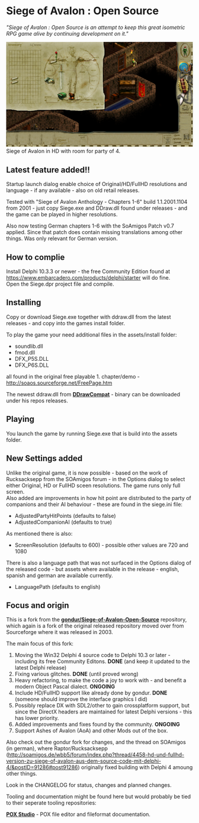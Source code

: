 # Siege of Avalon : Open Source #

_"Siege of Avalon : Open Source is an attempt to keep this great isometric RPG game alive by continuing development on it."_

![Siege of Avalon in HD with room for party of 4.](SoAOS_HD.png)Siege of Avalon in HD with room for party of 4.

## Latest feature added!! ##
Startup launch dialog enable choice of Original/HD/FullHD resolutions and language - if any available - also on old retail releases.

Tested with "Siege of Avalon Anthology - Chapters 1-6" build 1.1.2001.1104 from 2001 - just copy Siege.exe and DDraw.dll found under releases - and the game can be played in higher resolutions.

Also now testing German chapters 1-6 with the SoAmigos Patch v0.7 applied. Since that patch does contain missing translations among other things. Was only relevant for German version.

## How to complie ##
Install Delphi 10.3.3 or newer - the free Community Edition found at https://www.embarcadero.com/products/delphi/starter will do fine.  
Open the Siege.dpr project file and compile.

## Installing ##

Copy or download Siege.exe together with ddraw.dll from the latest releases - and copy into the games install folder.

To play the game your need additional files in the assets/install folder:
- soundlib.dll
- fmod.dll
- DFX_P5S.DLL
- DFX_P6S.DLL

all found in the original free playable 1. chapter/demo - http://soaos.sourceforge.net/FreePage.htm

The newest ddraw.dll from [**DDrawCompat**](https://github.com/narzoul/DDrawCompat) - binary can be downloaded under his repos releases.

## Playing ##

You launch the game by running Siege.exe that is build into the assets folder.

## New Settings added ##

Unlike the original game, it is now possible - based on the work of Rucksacksepp from the SOAmigos forum - in the Options dialog to select either Original, HD or FullHD sceen resolutions. The game runs only full screen.  
Also added are improvements in how hit point are distributed to the party of companions and their AI behaviour - these are found in the siege.ini file:

- AdjustedPartyHitPoints (defaults to false)
- AdjustedCompanionAI (defaults to true)

As mentioned there is also:

- ScreenResolution (defaults to 600) - possible other values are 720 and 1080

There is also a language path that was not surfaced in the Options dialog of the released code - but assets where available in the release - english, spanish and german are available currently.

- LanguagePath (defaults to english) 


## Focus and origin ##

This is a fork from the [**gondur/Siege-of-Avalon-Open-Source**](https://github.com/gondur/Siege-of-Avalon-Open-Source) repository, which again is a fork of the original released repository moved over from Sourceforge where it was released in 2003.

The main focus of this fork: 

1. Moving the Win32 Delphi 4 source code to Delphi 10.3 or later - including its free Community Editons. **DONE** (and keep it updated to the latest Delphi release)
2. Fixing various glitches. **DONE** (until proved wrong)
3. Heavy refactoring, to make the code a joy to work with - and benefit a modern Object Pascal dialect. **ONGOING**
4. Include HD/FullHD support like already done by gondur. **DONE** (someone should improve the interface graphics I did)
5. Possibly replace DX with SDL2/other to gain crossplatform support, but since the DirectX headers are maintained for latest Delphi versions - this has lower priority.
6. Added improvements and fixes found by the community. **ONGOING**
7. Support Ashes of Avalon (AoA) and other Mods out of the box.

Also check out the gondur fork for changes, and the thread on SOAmigos (in german), where Raptor/Rucksacksepp (http://soamigos.de/wbb5/forum/index.php?thread/4458-hd-und-fullhd-version-zu-siege-of-avalon-aus-dem-source-code-mit-delphi-4/&postID=91286#post91286) originally fixed building with Delphi 4 amoung other things.

Look in the CHANGELOG for status, changes and planned changes.

Tooling and documentation might be found here but would probably be tied to their seperate tooling repositories:

[**POX Studio**](https://github.com/SteveNew/POXStudio) - POX file editor and fileformat documentation.

